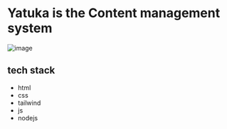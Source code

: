 # Yatuka is the Content management system

![image](https://github.com/ghasemizade/yatuka-cms/assets/92257857/2df4bf02-80ad-4901-91df-83084ef817c5)

## tech stack

- html
- css
- tailwind
- js
- nodejs
